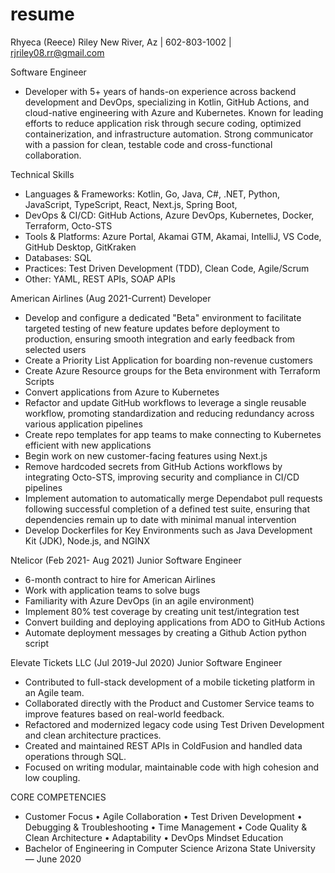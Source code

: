 # resume

Rhyeca (Reece) Riley
New River, Az | 602-803-1002 | rjriley08.rr@gmail.com

Software Engineer
-	Developer with 5+ years of hands-on experience across backend development and DevOps, specializing in Kotlin, GitHub Actions, and cloud-native engineering with Azure and Kubernetes. Known for leading efforts to reduce application risk through secure coding, optimized containerization, and infrastructure automation. Strong communicator with a passion for clean, testable code and cross-functional collaboration.

Technical Skills
-	Languages & Frameworks: Kotlin, Go, Java, C#, .NET, Python, JavaScript, TypeScript, React, Next.js, Spring Boot, 
-	DevOps & CI/CD: GitHub Actions, Azure DevOps, Kubernetes, Docker, Terraform, Octo-STS
-	Tools & Platforms: Azure Portal, Akamai GTM, Akamai, IntelliJ, VS Code, GitHub Desktop, GitKraken
-	Databases: SQL
-	Practices: Test Driven Development (TDD), Clean Code, Agile/Scrum
-	Other: YAML, REST APIs, SOAP APIs

American Airlines (Aug 2021-Current)
Developer
-	Develop and configure a dedicated "Beta" environment to facilitate targeted testing of new feature updates before deployment to production, ensuring smooth integration and early feedback from selected users
-	Create a Priority List Application for boarding non-revenue customers
-	Create Azure Resource groups for the Beta environment with Terraform Scripts
-	Convert applications from Azure to Kubernetes
-	Refactor and update GitHub workflows to leverage a single reusable workflow, promoting standardization and reducing redundancy across various application pipelines
-	Create repo templates for app teams to make connecting to Kubernetes efficient with new applications
-	Begin work on new customer-facing features using Next.js
-	Remove hardcoded secrets from GitHub Actions workflows by integrating Octo-STS, improving security and compliance in CI/CD pipelines
-	Implement automation to automatically merge Dependabot pull requests following successful completion of a defined test suite, ensuring that dependencies remain up to date with minimal manual intervention
-	Develop Dockerfiles for Key Environments such as Java Development Kit (JDK), Node.js, and NGINX 

Ntelicor (Feb 2021- Aug 2021)
Junior Software Engineer
-	6-month contract to hire for American Airlines
-	Work with application teams to solve bugs
-	Familiarity with Azure DevOps (in an agile environment)
-	Implement 80% test coverage by creating unit test/integration test
-	Convert building and deploying applications from ADO to GitHub Actions
-	Automate deployment messages by creating a Github Action python script

Elevate Tickets LLC (Jul 2019-Jul 2020)
Junior Software Engineer   
-	Contributed to full-stack development of a mobile ticketing platform in an Agile team.
-	Collaborated directly with the Product and Customer Service teams to improve features based on real-world feedback.
-	Refactored and modernized legacy code using Test Driven Development and clean architecture practices.
-	Created and maintained REST APIs in ColdFusion and handled data operations through SQL.
-	Focused on writing modular, maintainable code with high cohesion and low coupling.

CORE COMPETENCIES 
-	Customer Focus • Agile Collaboration • Test Driven Development • Debugging & Troubleshooting • Time Management • Code Quality & Clean Architecture • Adaptability • DevOps Mindset
Education
-	Bachelor of Engineering in Computer Science
Arizona State University — June 2020
